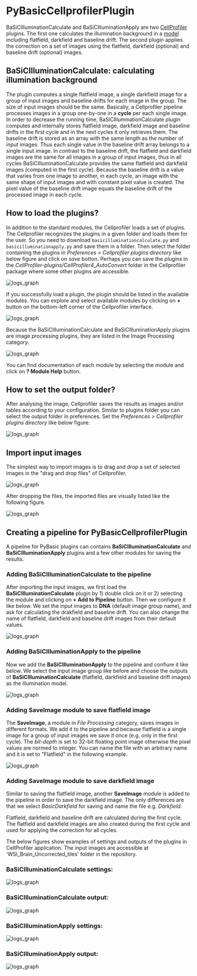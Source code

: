 # PyBasicCellprofilerPlugin

BaSiCIlluminationCalculate and BaSiCIlluminationApply are two [CellProfiler](https://cellprofiler.org) plugins. The first one calculates the illumination background in a [model](https://www.nature.com/articles/ncomms14836) including flatfield, darkfield and baseline drift. The second plugin applies the correction on a set of images using the flatfield, darkfield (optional) and baseline drift (optional) images.

## BaSiCIlluminationCalculate: calculating illumination background

The plugin computes a single flatfield image, a single darkfield image for a group of input images and baseline drifts for each image in the group. The size of input images should be the same. Basically, a Cellprofiler pipeline processes images in a group one-by-one in a **cycle** per each single image. In order to decrease the running time, BaSiCIlluminationCalculate plugin computes and internally stores flatfield image, darkfield image and baseline drifts in the first cycle and in the next cycles it only retrieves them. The baseline drift is stored as an array with the same length as the number of input images. Thus each single value in the baseline drift array belongs to a single input image. In contrast to the baseline drift, the flatfield and darkfield images are the same for all images in a group of input images, thus in all cycles BaSiCIlluminationCalculate provides the same flatfield and darkfield images (computed in the first cycle). Because the baseline drift is a value that varies from one image to another, in each cycle, an image with the same shape of input images and with constant pixel value is created. The pixel value of the baseline drift image equals the baseline drift of the processed image in each cycle.

## How to load the plugins?

In addition to the standard modules, the Cellprofiler loads a set of plugins. The Cellprofiler recognizes the plugins in a given folder and loads them for the user. So you need to download `basicilluminationcalculate.py` and `basicilluminationapply.py` and save them in a folder. Then select the folder containing the plugins in <em>Preferences > Cellprofiler plugins directory</em> like below figure and click on <em>save</em> botton. Perhaps you can save the plugins in the <em>CellProfiler-plugins/CellProfiler4_AutoConvert</em> folder in the Cellprofiler package where some other plugins are accessible.

![logs_graph](https://github.com/peng-lab/PyBasicCellprofilerPlugin/blob/main/figures/Cellprofiler_setting_plugins_directory.png)

If you successfully load a plugin, the plugin should be listed in the available modules. You can explore and select available modules by clicking on **+** button on the bottom-left corner of the Cellprofiler interface.

![logs_graph](https://github.com/peng-lab/PyBasicCellprofilerPlugin/blob/main/figures/Cellprofiler_add_module_botton.png)

Because the BaSiCIlluminationCalculate and BaSiCIlluminationApply plugins are image processing plugins, they are listed in the Image Processing category.

![logs_graph](https://github.com/peng-lab/PyBasicCellprofilerPlugin/blob/main/figures/Cellprofiler_modules.png)

You can find documentation of each module by selecting the module and click on **? Module Help** button.


## How to set the output folder?

After analysing the image, Cellprofiler saves the results as images and/or tables according to your configuration. Similar to plugins folder you can select the output folder in preferences. Set the <em>Preferences > Cellprofiler plugins directory</em> like below figure:


![logs_graph](https://github.com/peng-lab/PyBasicCellprofilerPlugin/blob/main/figures/Cellprofiler_setting_output_directory.png)

## Import input images

The simplest way to import images is to drag and drop a set of selected images in the "drag and drop files" of Cellprofiler.

![logs_graph](https://github.com/peng-lab/PyBasicCellprofilerPlugin/blob/main/figures/Cellprofiler_drag_and_drop_before.png)

After dropping the files, the imported files are visually listed like the following figure.

![logs_graph](https://github.com/peng-lab/PyBasicCellprofilerPlugin/blob/main/figures/Cellprofiler_drag_and_drop_after.png)


## Creating a pipeline for PyBasicCellprofilerPlugin

A pipeline for PyBasic plugins can contains **BaSiCIlluminationCalculate** and **BaSiCIlluminationApply** plugins and a few other modules for saving the results.

### Adding BaSiCIlluminationCalculate to the pipeline

After importing the input images, we first load the **BaSiCIlluminationCalculate** plugin by 1) double click on it or 2) selecting the module and clicking on **+ Add to Pipeline** button. Then we configure it like below. We set the input images to **DNA** (default image group name), and ask for calculating the drakfield and baseline drift. You can also change the name of flatfield, darkfield and baseline drift images from their default values.

![logs_graph](https://github.com/peng-lab/PyBasicCellprofilerPlugin/blob/main/figures/BaSiCIlluminationCalculate_config.png)


### Adding BaSiCIlluminationApply to the pipeline

Now we add the **BaSiCIlluminationApply** to the pipeline and confiure it like below. We select the input image group like before and choose the outputs of **BaSiCIlluminationCalculate** (flatfield, darkfield and baseline drift images) as the illumination model.

![logs_graph](https://github.com/peng-lab/PyBasicCellprofilerPlugin/blob/main/figures/BaSiCIlluminationApply_config.png)

### Adding SaveImage module to save flatfield image

The **SaveImage**, a module in <em>File Processing</em> category, saves images in different formats. We add it to the pipeline and because flatfield is a single image for a group of input images we save it once (e.g. only in the first cycle). The <em>bit-depth</em> is set to 32-bit floating point image otherwise the pixel values are normed to integer. You can name the file with an arbitrary name and it is set to "Flatfield" in the following example.

![logs_graph](https://github.com/peng-lab/PyBasicCellprofilerPlugin/blob/main/figures/Flatfield_saveimage_config.png)

### Adding SaveImage module to save darkfield image

Similar to saving the flatfield image, another **SaveImage** module is added to the pipeline in order to save the darkfield image. The only differences are that we select <em>BasicDarkfield</em> for saving and name the file e.g. <em>Darkfield</em>.




Flatfield, darkfield and baseline drift are calculated during the first cycle. The flatfield and darkfield images are also created during the first cycle and used for applying the correction for all cycles.



The below figures show examples of settings and outputs of the plugins in CellProfiler application. The input images are accessible at 'WSI_Brain_Uncorrected_tiles' folder in the repository.

### BaSiCIlluminationCalculate settings:
![logs_graph](https://github.com/peng-lab/PyBasicCellprofilerPlugin/blob/main/figures/BasicIlluminationCalculate_setup.png)

### BaSiCIlluminationCalculate output:
![logs_graph](https://github.com/peng-lab/PyBasicCellprofilerPlugin/blob/main/figures/BasicIlluminationCalculate_output.png)

### BaSiCIlluminationApply settings:
![logs_graph](https://github.com/peng-lab/PyBasicCellprofilerPlugin/blob/main/figures/BasicIlluminationApply_setup.png)

### BaSiCIlluminationApply output:
![logs_graph](https://github.com/peng-lab/PyBasicCellprofilerPlugin/blob/main/figures/BasicIlluminationApply_output.png)
